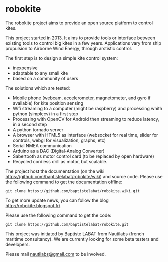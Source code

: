 robokite
========

The robokite project aims to provide an open source platform to control kites.

This project started in 2013. It aims to provide tools or interface between existing tools to control big kites in a few years. Applications vary from ship propulsion to Airborne Wind Energy, through arstistic control.

The first step is to design a simple kite control system:

* inexpensive
* adaptable to any small kite
* based on a community of users 

The solutions which are tested:

    
* Mobile phone (webcam, accelerometer, magnetometer, and gyro if available) for kite position sensing
* Wifi streaming to a computer (might be raspberry) and processing whith python (simplecv) in a first step
* Processing with OpenCV for Android then streaming to reduce latency, in a second step
* A python tornado server
* A browser with HTML5 as interface (websocket for real time, slider for controls, webgl for visualization, graphs, etc)
* Serial NMEA communication
* Arduino as a DAC (Digital-Analog Converter)
* Sabertooth as motor control card (to be replaced by open hardware)
* Recycled cordless drill as motor, but scalable.


The project host the documentation (on the wiki https://github.com/baptistelabat/robokite/wiki) and source code. Please use the following command to get the documentation offline:

    git clone https://github.com/baptistelabat/robokite.wiki.git

To get more update news, you can follow the blog http://robokite.blogspot.fr/

Please use the following command to get the code:

    git clone https://github.com/baptistelabat/robokite.git

This project was initiated by Baptiste LABAT from Nautilabs (french maritime consultancy).
We are currently looking for some beta testers and developers.

Please mail nautilabs@gmail.com to be involved. 
